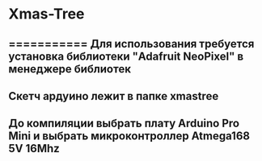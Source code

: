 # Xmas-Tree
===========
Для использования требуется установка библиотеки "Adafruit NeoPixel" в менеджере библиотек
------------------------------------------------------------------------------------------
Скетч ардуино лежит в папке xmastree
------------------------------------
До компиляции выбрать плату Arduino Pro Mini и выбрать микроконтроллер Atmega168 5V 16Mhz
-----------------------------------------------------------------------------------------
